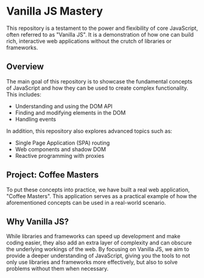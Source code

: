 # Vanilla JS Mastery

This repository is a testament to the power and flexibility of core JavaScript, often referred to as "Vanilla JS". It is a demonstration of how one can build rich, interactive web applications without the crutch of libraries or frameworks.

## Overview

The main goal of this repository is to showcase the fundamental concepts of JavaScript and how they can be used to create complex functionality. This includes:

- Understanding and using the DOM API
- Finding and modifying elements in the DOM
- Handling events

In addition, this repository also explores advanced topics such as:

- Single Page Application (SPA) routing
- Web components and shadow DOM
- Reactive programming with proxies

## Project: Coffee Masters

To put these concepts into practice, we have built a real web application, "Coffee Masters". This application serves as a practical example of how the aforementioned concepts can be used in a real-world scenario.

## Why Vanilla JS?

While libraries and frameworks can speed up development and make coding easier, they also add an extra layer of complexity and can obscure the underlying workings of the web. By focusing on Vanilla JS, we aim to provide a deeper understanding of JavaScript, giving you the tools to not only use libraries and frameworks more effectively, but also to solve problems without them when necessary.

